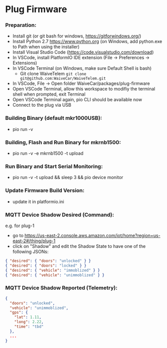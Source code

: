 # Plug Firmware

### Preparation:

- Install git (or git bash for windows, https://gitforwindows.org/)
- Install Python 2.7 https://www.python.org (on Windows, add python.exe to Path when using the installer)
- Install Visual Studio Code (https://code.visualstudio.com/download)
- In VSCode, install PlatformIO IDE extension (File -> Preferences -> Extensions)
- In VSCode Terminal (on Windows, make sure Default Shell is bash)
  - Git clone WaiveTelem `git clone git@github.com:WaiveCar/WaiveTelem.git`
- In VSCode, File -> Open folder WaiveCar/packages/plug-firmware
- Open VSCode Terminal, allow this workspace to modifiy the terminal shell when prompted, exit Terminal
- Open VSCode Terminal again, pio CLI should be available now
- Connect to the plug via USB

### Building Binary (default mkr1000USB):

- pio run -v

### Building, Flash and Run Binary for mkrnb1500:

- pio run -v -e mkrnb1500 -t upload

### Run Binary and Start Serial Monitoring:

- pio run -v -t upload && sleep 3 && pio device monitor

### Update Firmware Build Version:

- update it in platformio.ini
  
### MQTT Device Shadow Desired (Command):

e.g. for plug-1
- go to https://us-east-2.console.aws.amazon.com/iot/home?region=us-east-2#/thing/plug-1
- click on "Shadow" and edit the Shadow State to have one of the following JSONs:

```json
{ "desired": { "doors": "unlocked" } }
{ "desired": { "doors": "locked" } }
{ "desired": { "vehicle": "immoblized" } }
{ "desired": { "vehicle": "unimmoblized" } }
```

### MQTT Device Shadow Reported (Telemetry):

```json
{
  "doors": "unlocked",
  "vehicle": "unimmoblized",
  "gps": {
    "lat": 1.11,
    "long": 2.22,
    "time": "tbd"
  },
  ...
}
```
